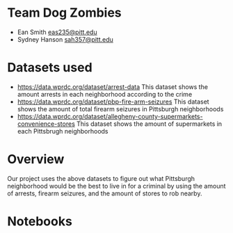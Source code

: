 # Team Dog Zombies
- Ean Smith eas235@pitt.edu
- Sydney Hanson sah357@pitt.edu

# Datasets used
- https://data.wprdc.org/dataset/arrest-data
This dataset shows the amount arrests in each neighborhood according to the crime
- https://data.wprdc.org/dataset/pbp-fire-arm-seizures 
This dataset shows the amount of total firearm seizures in Pittsburgh neighborhoods
- https://data.wprdc.org/dataset/allegheny-county-supermarkets-convenience-stores
This dataset shows the amount of supermarkets in each Pittsbrugh neighborhoods

# Overview
Our project uses the above datasets to figure out what Pittsburgh neighborhood would be the best to live in for a criminal by using the amount of arrests, firearm seizures, and the amount of stores to rob nearby.

# Notebooks

